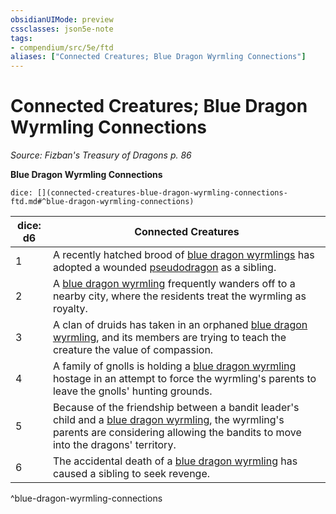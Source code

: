 ```yaml
---
obsidianUIMode: preview
cssclasses: json5e-note
tags:
- compendium/src/5e/ftd
aliases: ["Connected Creatures; Blue Dragon Wyrmling Connections"]
---
```

# Connected Creatures; Blue Dragon Wyrmling Connections
*Source: Fizban's Treasury of Dragons p. 86* 

**Blue Dragon Wyrmling Connections**

`dice: [](connected-creatures-blue-dragon-wyrmling-connections-ftd.md#^blue-dragon-wyrmling-connections)`

| dice: d6 | Connected Creatures |
|----------|---------------------|
| 1 | A recently hatched brood of [blue dragon wyrmlings](Mechanics/bestiary/dragon/blue-dragon-wyrmling.md) has adopted a wounded [pseudodragon](Mechanics/bestiary/dragon/pseudodragon.md) as a sibling. |
| 2 | A [blue dragon wyrmling](Mechanics/bestiary/dragon/blue-dragon-wyrmling.md) frequently wanders off to a nearby city, where the residents treat the wyrmling as royalty. |
| 3 | A clan of druids has taken in an orphaned [blue dragon wyrmling](Mechanics/bestiary/dragon/blue-dragon-wyrmling.md), and its members are trying to teach the creature the value of compassion. |
| 4 | A family of gnolls is holding a [blue dragon wyrmling](Mechanics/bestiary/dragon/blue-dragon-wyrmling.md) hostage in an attempt to force the wyrmling's parents to leave the gnolls' hunting grounds. |
| 5 | Because of the friendship between a bandit leader's child and a [blue dragon wyrmling](Mechanics/bestiary/dragon/blue-dragon-wyrmling.md), the wyrmling's parents are considering allowing the bandits to move into the dragons' territory. |
| 6 | The accidental death of a [blue dragon wyrmling](Mechanics/bestiary/dragon/blue-dragon-wyrmling.md) has caused a sibling to seek revenge. |
^blue-dragon-wyrmling-connections